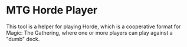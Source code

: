 # MTG Horde Player

This tool is a helper for playing Horde, which is a cooperative format for Magic: The Gathering, where one or more players can play against a "dumb" deck.
